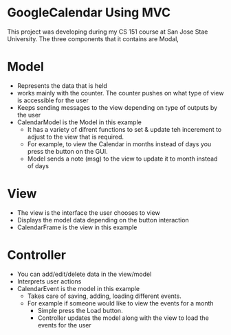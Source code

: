 # GoogleCalendar Using MVC

This project was developing during my CS 151 course at San Jose Stae University. The three components that it contains are Modal, 

# Model
- Represents the data that is held 
- works mainly with the counter. The counter pushes on what type of view is accessible for the user
- Keeps sending messages to the view depending on type of outputs by the user 
- CalendarModel is the Model in this example 
  - It has a variety of difrent functions to set & update teh incerement to adjust to the view that is required.
  - For example, to view the Calendar in months instead of days you press the button on the GUI.
  - Model sends a note (msg) to the view to update it to month instead of days 
  
# View 
- The view is the interface the user chooses to view
- Displays the model data depending on the button interaction
- CalendarFrame is the view in this example

# Controller
- You can add/edit/delete data in the view/model
- Interprets user actions
- CalendarEvent is the model in this example
  - Takes care of saving, adding, loading different events.
  - For example if someone would like to view the events for a month
    - Simple press the Load button.
    - Controller updates the model along with the view to load the events for the user

